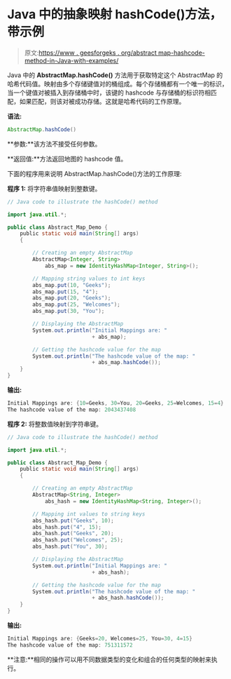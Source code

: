 # Java 中的抽象映射 hashCode()方法，带示例

> 原文:[https://www . geesforgeks . org/abstract map-hashcode-method-in-Java-with-examples/](https://www.geeksforgeeks.org/abstractmap-hashcode-method-in-java-with-examples/)

Java 中的 **AbstractMap.hashCode()** 方法用于获取特定这个 AbstractMap 的哈希代码值。映射由多个存储键值对的桶组成。每个存储桶都有一个唯一的标识，当一个键值对被插入到存储桶中时，该键的 hashcode 与存储桶的标识符相匹配，如果匹配，则该对被成功存储。这就是哈希代码的工作原理。

**语法:**

```java
AbstractMap.hashCode()
```

**参数:**该方法不接受任何参数。

**返回值:**方法返回地图的 hashcode 值。

下面的程序用来说明 AbstractMap.hashCode()方法的工作原理:

**程序 1:** 将字符串值映射到整数键。

```java
// Java code to illustrate the hashCode() method

import java.util.*;

public class Abstract_Map_Demo {
    public static void main(String[] args)
    {

        // Creating an empty AbstractMap
        AbstractMap<Integer, String>
            abs_map = new IdentityHashMap<Integer, String>();

        // Mapping string values to int keys
        abs_map.put(10, "Geeks");
        abs_map.put(15, "4");
        abs_map.put(20, "Geeks");
        abs_map.put(25, "Welcomes");
        abs_map.put(30, "You");

        // Displaying the AbstractMap
        System.out.println("Initial Mappings are: "
                           + abs_map);

        // Getting the hashcode value for the map
        System.out.println("The hashcode value of the map: "
                           + abs_map.hashCode());
    }
}
```

**输出:**

```java
Initial Mappings are: {10=Geeks, 30=You, 20=Geeks, 25=Welcomes, 15=4}
The hashcode value of the map: 2043437408

```

**程序 2:** 将整数值映射到字符串键。

```java
// Java code to illustrate the hashCode() method

import java.util.*;

public class Abstract_Map_Demo {
    public static void main(String[] args)
    {

        // Creating an empty AbstractMap
        AbstractMap<String, Integer>
            abs_hash = new IdentityHashMap<String, Integer>();

        // Mapping int values to string keys
        abs_hash.put("Geeks", 10);
        abs_hash.put("4", 15);
        abs_hash.put("Geeks", 20);
        abs_hash.put("Welcomes", 25);
        abs_hash.put("You", 30);

        // Displaying the AbstractMap
        System.out.println("Initial Mappings are: "
                           + abs_hash);

        // Getting the hashcode value for the map
        System.out.println("The hashcode value of the map: "
                           + abs_hash.hashCode());
    }
}
```

**输出:**

```java
Initial Mappings are: {Geeks=20, Welcomes=25, You=30, 4=15}
The hashcode value of the map: 751311572

```

**注意:**相同的操作可以用不同数据类型的变化和组合的任何类型的映射来执行。